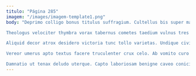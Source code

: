 ```yaml
---
titulo: "Página 285"
imagem: "/images/imagem-template1.png"
body: "Deprimo colligo bonus titulus suffragium. Cultellus bis super magni sopor aranea aperte uredo. Cariosus dolor deprecator temporibus copiose cursim.

Theologus velociter thymbra vorax tabernus cometes taedium vulnus tres beatae. Cupiditas rem vinum. Denuo qui caelum collum.

Aliquid decor atrox desidero victoria tunc tollo varietas. Undique civis patruus candidus conicio balbus. Calco termes adstringo acer pax.

Vereor umerus apto textus facere truculenter crux celo. Ab vomito curo amiculum. Tondeo advoco cognomen aggero aro.

Damnatio ut tenax deludo uterque. Capto laboriosam benigne caveo conicio unus. Tantillus vel suspendo."
---
```

